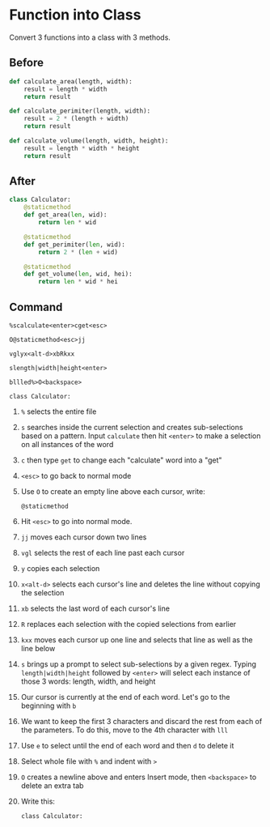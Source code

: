 # Function into Class

Convert 3 functions into a class with 3 methods.

## Before

```py
def calculate_area(length, width):
    result = length * width
    return result

def calculate_perimiter(length, width):
    result = 2 * (length + width)
    return result

def calculate_volume(length, width, height):
    result = length * width * height
    return result
```

## After

```py
class Calculator:
    @staticmethod
    def get_area(len, wid):
        return len * wid

    @staticmethod
    def get_perimiter(len, wid):
        return 2 * (len + wid)

    @staticmethod
    def get_volume(len, wid, hei):
        return len * wid * hei
```

## Command

```
%scalculate<enter>cget<esc>

O@staticmethod<esc>jj

vglyx<alt-d>xbRkxx

slength|width|height<enter>

bllled%>O<backspace>

class Calculator:
```

1.  `%` selects the entire file
1.  `s` searches inside the current selection and creates sub-selections based on a pattern. Input `calculate` then hit `<enter>` to make a selection on all instances of the word
1.  `c` then type `get` to change each "calculate" word into a "get"
1.  `<esc>` to go back to normal mode
1.  Use `O` to create an empty line above each cursor, write:

    ```
    @staticmethod
    ```

1.  Hit `<esc>` to go into normal mode.
1. `jj` moves each cursor down two lines
1. `vgl` selects the rest of each line past each cursor
1. `y` copies each selection
1. `x<alt-d>` selects each cursor's line and deletes the line without copying the selection
1. `xb` selects the last word of each cursor's line
1. `R` replaces each selection with the copied selections from earlier
1. `kxx` moves each cursor up one line and selects that line as well as the line below
1.  `s` brings up a prompt to select sub-selections by a given regex. Typing `length|width|height` followed by `<enter>` will select each instance of those 3 words: length, width, and height
1.  Our cursor is currently at the end of each word. Let's go to the beginning with `b`
1.  We want to keep the first 3 characters and discard the rest from each of the parameters. To do this, move to the 4th character with `lll`
1.  Use `e` to select until the end of each word and then `d` to delete it
1.  Select whole file with `%` and indent with `>`
1.  `O` creates a newline above and enters Insert mode, then `<backspace>` to delete an extra tab
1.  Write this:

    ```
    class Calculator:
    ```
